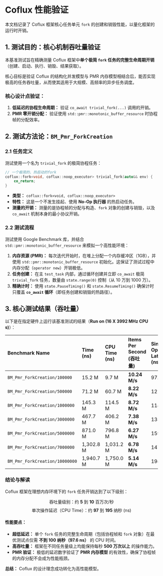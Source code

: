 # Coflux 性能验证

本文档记录了 Coflux 框架核心任务单元 `fork` 的创建和销毁性能，以量化框架的运行时开销。

## 1\. 测试目的：核心机制吞吐量验证

本基准测试旨在精确测量 Coflux 框架中**单个极简 `fork` 任务的完整生命周期开销**（创建、启动、执行、销毁、结果获取）。

核心目标是验证 Coflux 的结构化并发模型与 PMR 内存模型相结合后，能否实现极高的任务吞吐量，从而使其适用于大规模、高频率的异步任务调度。

### 核心设计点验证：

1.  **低延迟的协程生命周期：** 验证 `co_await trivial_fork(...)` 调用的开销。
2.  **PMR 零开销分配：** 验证使用 `std::pmr::monotonic_buffer_resource` 时协程帧的分配效率。

## 2\. 测试方法论：`BM_Pmr_ForkCreation`

### 2.1 任务定义

测试使用一个名为 `trivial_fork` 的极简协程任务：

```cpp
// 一个极简的、热启动的fork
coflux::fork<void, coflux::noop_executor> trivial_fork(auto&& env) {
    co_return;
}
```

  - **类型：** `coflux::fork<void, coflux::noop_executor>`
  - **特性：** 这是一个不发生挂起、使用 **No-Op 执行器** 的热启动任务。
  - **测量的开销：** 测量的是协程帧的分配与构造、`fork` 对象的创建与销毁，以及 `co_await` 机制本身的最小协议开销。

### 2.2 测试流程

测试使用 Google Benchmark 库，并结合 `std::pmr::monotonic_buffer_resource` 来模拟一个高性能环境：

1.  **内存资源 (PMR)：** 每次迭代开始时，在堆上分配一个内存缓冲区（1GB），并使用 `std::pmr::monotonic_buffer_resource` 初始化。这保证了测试过程中内存分配（`operator new`）开销极低。
2.  **任务创建：** 在主 `test_task` 内部，通过循环创建并立即 `co_await` 极简 `trivial_fork` 任务，数量由 `state.range(0)` 控制（从 10 万到 1000 万）。
3.  **精确计时：** 使用 `state.PauseTiming()` 和 `state.ResumeTiming()` 确保计时只覆盖 **`co_await` 循环**（即任务创建和销毁的热路径）。

## 3\. 核心测试结果（吞吐量）

以下是在指定硬件上运行该基准测试的结果（**Run on (16 X 3992 MHz CPU s)**）：

| Benchmark Name | Time (ns) | CPU Time (ns) | **Items Per Second (吞吐量)** | Single Operation Latency (ns/item) |
| :--- | :--- | :--- | :--- | :--- |
| `BM_Pmr_ForkCreation/100000` | 15.2 M | 9.7 M | **10.24 M/s** | 97.6 ns |
| `BM_Pmr_ForkCreation/500000` | 71.2 M | 60.7 M | **8.22 M/s** | 121.6 ns |
| `BM_Pmr_ForkCreation/1000000` | 145.3 M | 114.5 M | **8.72 M/s** | 114.6 ns |
| `BM_Pmr_ForkCreation/3000000` | 467.7 M | 406.2 M | **7.38 M/s** | 135.5 ns |
| `BM_Pmr_ForkCreation/5000000` | 871.0 M | 796.8 M | **6.27 M/s** | 159.4 ns |
| `BM_Pmr_ForkCreation/7000000` | 1,302.8 M | 1,031.2 M | **6.78 M/s** | 147.5 ns |
| `BM_Pmr_ForkCreation/10000000`| 1,940.7 M | 1,750.0 M | **5.14 M/s** | 194.5 ns |

### 结论与解读

Coflux 框架在理想内存环境下的 `fork` 任务开销达到了以下级别：

$$\text{吞吐量级别：约 } \mathbf{5 \text{ 到 } 10 \text{ 百万次/秒}}$$
$$\text{单次操作延迟（CPU Time）：约 } \mathbf{97 \text{ 到 } 195 \text{ 纳秒 (ns)}}$$

#### 性能要点：

  - **超低延迟：** 单个 `fork` 任务的完整生命周期（包括协程帧和 `fork` 对象）在最优测试点仅需 **不到 100 纳秒（97.6 ns）** 的 CPU 时间。
  - **高吞吐量：** 框架在不同任务量级上均能保持每秒 **500 万次以上** 的操作能力。
  - **PMR 验证：** 极低的延迟数字验证了 **PMR 内存模型** 的有效性，确保了协程帧的内存分配不会成为性能瓶颈。

**总结：** Coflux 的设计理念成功转化为高性能模型。